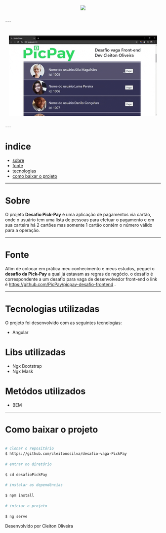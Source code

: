 <h1 align="center">
<img src="./dist/desafioPickpay/assets/img/picpay-logo.png">
</h1>
 ---
<h1 align="center">    
<img src="./src/assets/img/Animated GIF-downsized_large.gif">
</h1>
 ---

# indice 
- [sobre](#-Sobre)
- [fonte](#-fonte) 
- [tecnologias](#-tecnologias) 
- [como baixar o projeto](#-Como-baixar-o-projeto) 

---
# Sobre

O projeto **Desafio Pick-Pay** é uma aplicação de pagamentos via cartão, onde o usuário tem uma lista de pessoas para efetuar o pagamento e em sua carteira há 2 cartões mas somente 1 cartão contém o número válido para a operação. 

---  
# Fonte 

Afim de colocar em prática meu conhecimento e meus estudos, peguei o **desafio da Pick-Pay** a qual já estavam as regras de negócio. o desafio é correspondente a um desafio para vaga de desenvolvedor front-end o link é 
https://github.com/PicPay/picpay-desafio-frontend .

---

# Tecnologias utilizadas

O projeto foi desenvolvido com as seguintes tecnologias:
 - Angular 

# Libs utilizadas 
- Ngx Bootstrap 
- Ngx Mask 
 
# Metódos utilizados 
- BEM

---

# Como baixar o projeto 

```bash

# clonar o repositório 
$ https://github.com/cleitonosilva/desafio-vaga-PickPay

# entrar no diretório 

$ cd desafioPickPay

# instalar as dependências 

$ npm install 

# iniciar o projeto

$ ng serve 

```

Desenvolvido por Cleiton Oliveira 

